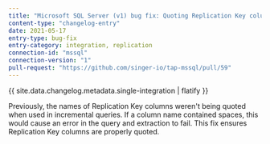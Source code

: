```yaml
---
title: "Microsoft SQL Server (v1) bug fix: Quoting Replication Key columns in incremental queries"
content-type: "changelog-entry"
date: 2021-05-17
entry-type: bug-fix
entry-category: integration, replication
connection-id: "mssql"
connection-version: "1"
pull-request: "https://github.com/singer-io/tap-mssql/pull/59"
---
```

{{ site.data.changelog.metadata.single-integration | flatify }}

Previously, the names of Replication Key columns weren't being quoted when used in incremental queries. If a column name contained spaces, this would cause an error in the query and extraction to fail. This fix ensures Replication Key columns are properly quoted.
